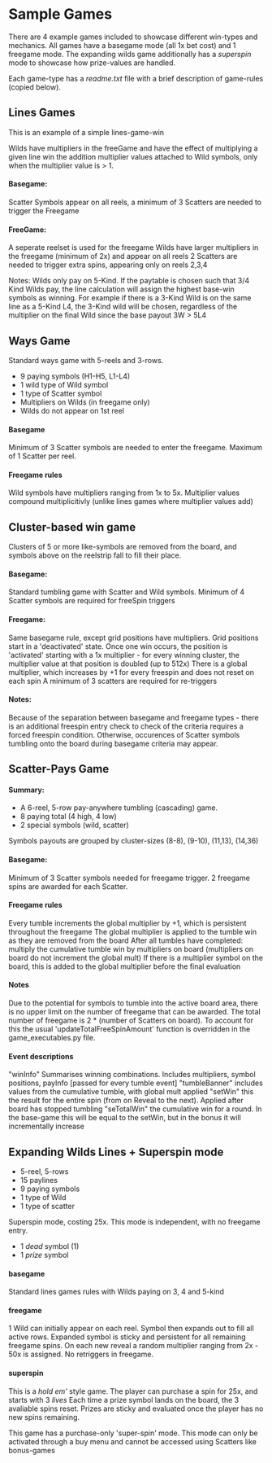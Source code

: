 # Sample Games

There are 4 example games included to showcase different win-types and mechanics. All games have a basegame mode (all 1x bet cost) and 1 freegame mode.
The expanding wilds game additionally has a *superspin* mode to showcase how prize-values are handled.

Each game-type has a *readme.txt* file with a brief description of game-rules (copied below).


## Lines Games

This is an example of a simple lines-game-win

Wilds have multipliers in the freeGame and have the effect of multiplying a given line win the addition multiplier values attached to Wild symbols, 
only when the multiplier value is > 1.

#### Basegame:
Scatter Symbols appear on all reels, a minimum of 3 Scatters are needed to trigger the Freegame

#### FreeGame:
A seperate reelset is used for the freegame 
Wilds have larger multipliers in the freegame (minimum of 2x) and appear on all reels
2 Scatters are needed to trigger extra spins, appearing only on reels 2,3,4


Notes:
Wilds only pay on 5-Kind. If the paytable is chosen such that 3/4 Kind Wilds pay, the line
calculation will assign the highest base-win symbols as winning. For example if there is a 3-Kind
Wild is on the same line as a 5-Kind L4, the 3-Kind wild will be chosen, regardless of the multiplier
on the final Wild since the base payout 3W > 5L4


## Ways Game 

Standard ways game with 5-reels and 3-rows. 

* 9 paying symbols (H1-H5, L1-L4)
* 1 wild type of Wild symbol
* 1 type of Scatter symbol
* Multipliers on Wilds (in freegame only)
* Wilds do not appear on 1st reel

#### Basegame 

Minimum of 3 Scatter symbols are needed to enter the freegame. Maximum of 1 Scatter per reel.

#### Freegame rules
Wild symbols have multipliers ranging from 1x to 5x. Multiplier values compound multiplicitivly (unlike lines games where multiplier values add)


## Cluster-based win game

Clusters of 5 or more like-symbols are removed from the board, and symbols above on the reelstrip
fall to fill their place.

#### Basegame:
Standard tumbling game with Scatter and Wild symbols.
Minimum of 4 Scatter symbols are required for freeSpin triggers

#### Freegame:
Same basegame rule, except grid positions have multipliers. Grid positions start in a 'deactivated' state. Once one win occurs,
the position is 'activated' starting with a 1x multiplier - for every winning cluster, the multiplier value at that position is doubled (up to 512x)
There is a global multiplier, which increases by +1 for every freespin and does not reset on each spin
A minimum of 3 scatters are required for re-triggers


#### Notes:
Because of the separation between basegame and freegame types - there is an additional freespin entry check to check of the criteria requires a forced 
freespin condition. Otherwise, occurences of Scatter symbols tumbling onto the board during basegame criteria may appear.


## Scatter-Pays Game

#### Summary:

* A 6-reel, 5-row pay-anywhere tumbling (cascading) game.
* 8 paying total (4 high, 4 low)
* 2 special symbols (wild, scatter)

Symbols payouts are grouped by cluster-sizes (8-8), (9-10), (11,13), (14,36)

#### Basegame: 

Minimum of 3 Scatter symbols needed for freegame trigger. 
2 freegame spins are awarded for each Scatter. 


#### Freegame rules
Every tumble increments the global multiplier by +1, which is persistent throughout the freegame
The global multiplier is applied to the tumble win as they are removed from the board
After all tumbles have completed: multiply the cumulative tumble win by multipliers on board 
(multipliers on board do not increment the global mult)
If there is a multiplier symbol on the board, this is added to the global multiplier before the final evaluation


#### Notes
Due to the potential for symbols to tumble into the active board area, there is no upper limit on the number of freegame that can be awarded.
The total number of freegame is 2 * (number of Scatters on board). To account for this the usual 'updateTotalFreeSpinAmount' function is overridden 
in the game_executables.py file.

#### Event descriptions
"winInfo" Summarises winning combinations. Includes multipliers, symbol positions, payInfo [passed for every tumble event]
"tumbleBanner" includes values from the cumulative tumble, with global mult applied
"setWin" this the result for the entire spin (from on Reveal to the next). Applied after board has stopped tumbling
"seTotalWin" the cumulative win for a round. In the base-game this will be equal to the setWin, but in the bonus it will incrementally increase 


## Expanding Wilds Lines + Superspin mode 

* 5-reel, 5-rows
* 15 paylines
* 9 paying symbols
* 1 type of Wild
* 1 type of scatter 

Superspin mode, costing 25x. This mode is independent, with no freegame entry. 

* 1 *dead* symbol (1)
* 1 *prize* symbol 

#### basegame 

Standard lines games rules with Wilds paying on 3, 4 and 5-kind 


#### freegame 

1 Wild can initially appear on each reel. Symbol then expands out to fill all active rows. Expanded symbol is sticky and persistent for all remaining freegame spins.
On each new reveal a random multiplier ranging from 2x - 50x is assigned.
No retriggers in freegame. 


#### superspin

This is a *hold em'* style game.
The player can purchase a spin for 25x, and starts with 3 *lives*
Each time a prize symbol lands on the board, the 3 avaliable spins reset. 
Prizes are sticky and evaluated once the player has no new spins remaining. 

This game has a purchase-only 'super-spin' mode. This mode can only be activated through a buy menu and cannot be accessed using Scatters like bonus-games